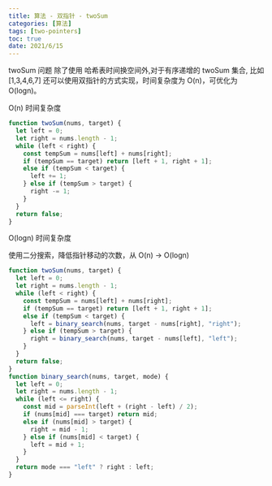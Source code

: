 ```yaml
---
title: 算法 - 双指针 - twoSum
categories: [算法]
tags: [two-pointers]
toc: true
date: 2021/6/15
---
```


twoSum 问题 除了使用 哈希表时间换空间外,<span class="text-red">对于有序递增的 twoSum 集合, 比如[1,3,4,6,7]</span> 还可以使用双指针的方式实现，时间复杂度为 O(n)，可优化为 O(logn)。

<!-- more -->

O(n) 时间复杂度

```js
function twoSum(nums, target) {
  let left = 0;
  let right = nums.length - 1;
  while (left < right) {
    const tempSum = nums[left] + nums[right];
    if (tempSum == target) return [left + 1, right + 1];
    else if (tempSum < target) {
      left += 1;
    } else if (tempSum > target) {
      right -= 1;
    }
  }
  return false;
}
```

O(logn) 时间复杂度

使用二分搜索，降低指针移动的次数，从 O(n) -> O(logn)

```js
function twoSum(nums, target) {
  let left = 0;
  let right = nums.length - 1;
  while (left < right) {
    const tempSum = nums[left] + nums[right];
    if (tempSum == target) return [left + 1, right + 1];
    else if (tempSum < target) {
      left = binary_search(nums, target - nums[right], "right");
    } else if (tempSum > target) {
      right = binary_search(nums, target - nums[left], "left");
    }
  }
  return false;
}
function binary_search(nums, target, mode) {
  let left = 0;
  let right = nums.length - 1;
  while (left <= right) {
    const mid = parseInt(left + (right - left) / 2);
    if (nums[mid] === target) return mid;
    else if (nums[mid] > target) {
      right = mid - 1;
    } else if (nums[mid] < target) {
      left = mid + 1;
    }
  }
  return mode === "left" ? right : left;
}
```
